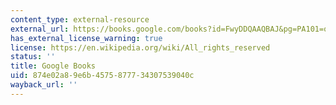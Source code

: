 ```yaml
---
content_type: external-resource
external_url: https://books.google.com/books?id=FwyDDQAAQBAJ&pg=PA101=onepage#v=onepage&q&f=false
has_external_license_warning: true
license: https://en.wikipedia.org/wiki/All_rights_reserved
status: ''
title: Google Books
uid: 874e02a8-9e6b-4575-8777-34307539040c
wayback_url: ''
---
```

